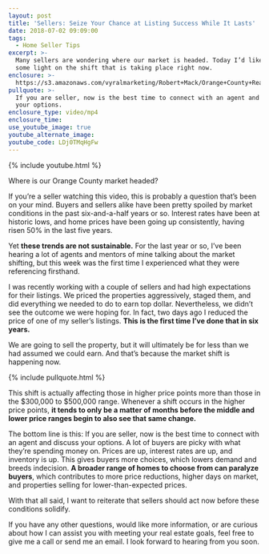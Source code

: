```yaml
---
layout: post
title: 'Sellers: Seize Your Chance at Listing Success While It Lasts'
date: 2018-07-02 09:09:00
tags:
  - Home Seller Tips
excerpt: >-
  Many sellers are wondering where our market is headed. Today I’d like to shed
  some light on the shift that is taking place right now.
enclosure: >-
  https://s3.amazonaws.com/vyralmarketing/Robert+Mack/Orange+County+Real+Estate+Agent-+Sellers-+Seize+Your+Chance+at+Listing+Success+While+It+Lasts.mp4
pullquote: >-
  If you are seller, now is the best time to connect with an agent and discuss
  your options.
enclosure_type: video/mp4
enclosure_time:
use_youtube_image: true
youtube_alternate_image:
youtube_code: LDj0TMqHgFw
---
```


{% include youtube.html %}

Where is our Orange County market headed?

If you’re a seller watching this video, this is probably a question that’s been on your mind. Buyers and sellers alike have been pretty spoiled by market conditions in the past six-and-a-half years or so. Interest rates have been at historic lows, and home prices have been going up consistently, having risen 50% in the last five years.

Yet **these trends are not sustainable.** For the last year or so, I’ve been hearing a lot of agents and mentors of mine talking about the market shifting, but this week was the first time I experienced what they were referencing firsthand.

I was recently working with a couple of sellers and had high expectations for their listings. We priced the properties aggressively, staged them, and did everything we needed to do to earn top dollar. Nevertheless, we didn’t see the outcome we were hoping for. In fact, two days ago I reduced the price of one of my seller’s listings. **This is the first time I’ve done that in six years.**

We are going to sell the property, but it will ultimately be for less than we had assumed we could earn. And that’s because the market shift is happening now.&nbsp;

{% include pullquote.html %}

This shift is actually affecting those in higher price points more than those in the $300,000 to $500,000 range. Whenever a shift occurs in the higher price points, **it tends to only be a matter of months before the middle and lower price ranges begin to also see that same change.**

The bottom line is this: If you are seller, now is the best time to connect with an agent and discuss your options. A lot of buyers are picky with what they’re spending money on. Prices are up, interest rates are up, and inventory is up. This gives buyers more choices, which lowers demand and breeds indecision. **A broader range of homes to choose from can paralyze buyers**, which contributes to more price reductions, higher days on market, and properties selling for lower-than-expected prices.

With that all said, I want to reiterate that sellers should act now before these conditions solidify.

If you have any other questions, would like more information, or are curious about how I can assist you with meeting your real estate goals, feel free to give me a call or send me an email. I look forward to hearing from you soon.